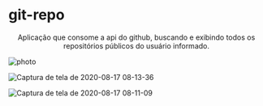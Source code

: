 # git-repo
<p align="center">
Aplicação que consome a api do github, buscando e exibindo todos os repositórios públicos do usuário informado.
</p>

<img style="display: block; margin: auto;" alt="photo" src="{{![Captura de tela de 2020-08-17 08-13-36](https://user-images.githubusercontent.com/56056756/90390792-5b377780-e062-11ea-9aef-e4da95181396.png)}}/images/image.jpg">

![Captura de tela de 2020-08-17 08-13-36](https://user-images.githubusercontent.com/56056756/90390792-5b377780-e062-11ea-9aef-e4da95181396.png)

![Captura de tela de 2020-08-17 08-11-09](https://user-images.githubusercontent.com/56056756/90390847-730efb80-e062-11ea-811a-aca3a2d42004.png)


